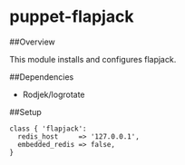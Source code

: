 puppet-flapjack
===============

##Overview

This module installs and configures flapjack.


##Dependencies

* Rodjek/logrotate

##Setup

```puppet
class { 'flapjack':
  redis_host     => '127.0.0.1',
  embedded_redis => false,
}
```

